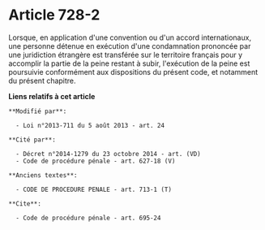 # Article 728-2

Lorsque, en application d'une convention ou d'un accord internationaux, une personne détenue en exécution d'une condamnation
prononcée par une juridiction étrangère est transférée sur le territoire français pour y accomplir la partie de la peine
restant à subir, l'exécution de la peine est poursuivie conformément aux dispositions du présent code, et notamment du
présent chapitre.

**Liens relatifs à cet article**

	**Modifié par**:

	  - Loi n°2013-711 du 5 août 2013 - art. 24

	**Cité par**:

	  - Décret n°2014-1279 du 23 octobre 2014 - art. (VD)
	  - Code de procédure pénale - art. 627-18 (V)

	**Anciens textes**:

	  - CODE DE PROCEDURE PENALE - art. 713-1 (T)

	**Cite**:

	  - Code de procédure pénale - art. 695-24
